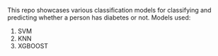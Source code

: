 This repo showcases various classification models for classifying and predicting whether a person has diabetes or not.
Models used:
1) SVM
2) KNN
3) XGBOOST
